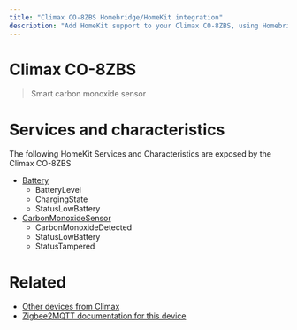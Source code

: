 ```yaml
---
title: "Climax CO-8ZBS Homebridge/HomeKit integration"
description: "Add HomeKit support to your Climax CO-8ZBS, using Homebridge, Zigbee2MQTT and homebridge-z2m."
---
```

<!---
This file has been GENERATED using src/docgen/docgen.ts
DO NOT EDIT THIS FILE MANUALLY!
-->
# Climax CO-8ZBS
> Smart carbon monoxide sensor


# Services and characteristics
The following HomeKit Services and Characteristics are exposed by
the Climax CO-8ZBS

* [Battery](../../battery.md)
  * BatteryLevel
  * ChargingState
  * StatusLowBattery
* [CarbonMonoxideSensor](../../sensors.md)
  * CarbonMonoxideDetected
  * StatusLowBattery
  * StatusTampered


# Related
* [Other devices from Climax](../index.md#climax)
* [Zigbee2MQTT documentation for this device](https://www.zigbee2mqtt.io/devices/CO-8ZBS.html)